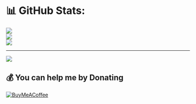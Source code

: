 # 📊 GitHub Stats:
![](https://github-readme-stats.vercel.app/api?username=won-hope&theme=monokai&hide_border=false&include_all_commits=false&count_private=false)<br/>
![](https://nirzak-streak-stats.vercel.app/?user=won-hope&theme=monokai&hide_border=false)<br/>
![](https://github-readme-stats.vercel.app/api/top-langs/?username=won-hope&theme=monokai&hide_border=false&include_all_commits=false&count_private=false&layout=compact)

---
[![](https://visitcount.itsvg.in/api?id=won-hope&icon=0&color=5)](https://visitcount.itsvg.in)

  ## 💰 You can help me by Donating
  [![BuyMeACoffee](https://img.shields.io/badge/Buy%20Me%20a%20Coffee-ffdd00?style=for-the-badge&logo=buy-me-a-coffee&logoColor=black)](https://buymeacoffee.com/youngsikwon) 

  
<!-- Proudly created with GPRM ( https://gprm.itsvg.in ) -->

